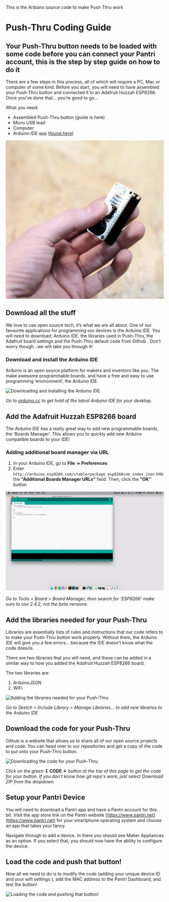 This is the Arduino source code to make Push Thru work

# Push-Thru Coding Guide

## Your Push-Thru button needs to be loaded with some code before you can connect your Pantri account, this is the step by step guide on how to do it

There are a few steps in this process, all of which will require a PC, Mac or computer of some kind. Before you start, you will need to have assembled your Push-Thru button and connected it to an Adafruit Huzzah ESP8266. Once you’ve done that… you’re good to go…

What you need:

* Assembled Push-Thru button (guide is here)
* Micro USB lead
* Computer
* Arduino IDE app ([found here](https://www.arduino.cc/en/software))

![](.resources/IMG_0564_batch.jpg)

## Download all the stuff

We love to use open source tech, it’s what we are all about. One of our favourite applications for programming our devices is the Arduino IDE. You will need to download; Arduino IDE, the libraries used in Push-Thru, the Adafruit board settings and the Push-Thru default code from Github . Don’t worry though…we will take you through it!

### Download and install the Arduino IDE

Arduino is an open source platform for makers and inventors like you. The make awesome programmable boards, and have a free and easy to use programming ‘environment’, the Arduino IDE.

![Downloading and installing the Arduino IDE](.resources/DownloadingArduinoIDE_Final.gif)

*Go to [arduino.cc](https://www.arduino.cc/en/software) to get hold of the latest Arduino IDE for your desktop.*

## Add the Adafruit Huzzah ESP8266 board

The Arduino IDE has a really great way to add new programmable boards, the ‘Boards Manager’. This allows you to quickly add new Arduino compatible boards to your IDE!

### Adding additional board manager via URL

1. In your Arduino IDE, go to **File -> Preferences**
2. Enter `http://arduino.esp8266.com/stable/package_esp8266com_index.json` into the **“Additional Boards Manager URLs”** field. Then, click the **“OK”** button

![Adding the Adafruit Huzzah ESP8266 board](.resources/Arduino_BoardManagerSetup.gif)

*Go to Tools > Board > Board Manager, then search for ‘ESP8266’ make sure to use 2.4.2, not the beta versions.*

## Add the libraries needed for your Push-Thru
Libraries are essentially lists of rules and instructions that our code refers to to make your Push-Thru button work properly. Without them, the Arduino IDE will give you a few errors… because the IDE doesn’t know what the code does/is.

There are two libraries that you will need, and these can be added in a similar way to how you added the Adafruit Huzzah ESP8266 board.

The two libraries are: 

1. ArduinoJSON
2. WiFi

![Adding the libraries needed for your Push-Thru](.resources/Arduino_SettingUpLibrariesPushThru.gif)

*Go to Sketch > Include Library > Manage Libraries… to add new libraries to the Arduino IDE*

## Download the code for your Push-Thru
Github is a website that allows us to share all of our open source projects and code. You can head over to our repositories and get a copy of the code to put onto your Push-Thru button.

![Downloading the code for your Push-Thru](.resources/Arduino_DownloadingGitHubCode.gif)

*Click on the green* **↧ CODE ↓** *button at the top of this page to get the code for your button.  If you don't know how git repo's work, just select Download ZIP from the dropdown.*

## Setup your Pantri Device

You will need to download a Pantri app and have a Pantri account for this bit.  Visit the app store link on the Pantri website [https://www.pantri.net](https://www.pantri.net) for your smartphone operating system and choose an app that takes your fancy.

Navigate through to add a device.  In there you should see Maker Appliances as an option.  If you select that, you should now have the ability to configure the device.  


## Load the code and push that button!
Now all we need to do is to modify the code (adding your unique device ID and your wifi settings ), add the MAC address to the Pantri Dashboard, and test the button!

![Loading the code and pushing that button!](.resources/PushinthePushThruSMALL.gif)
